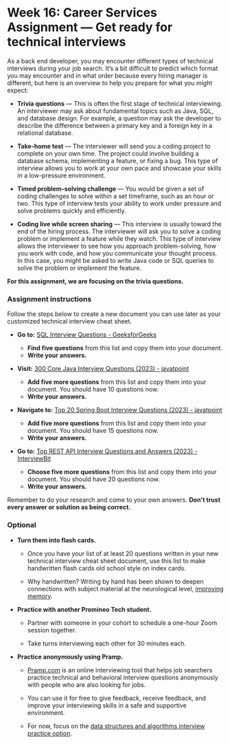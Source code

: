 # Week 16: Career Services Assignment — Get ready for technical interviews

As a back end developer, you may encounter different types of technical interviews during your job search. It’s a bit difficult to predict which format you may encounter and in what order because every hiring manager is different, but here is an overview to help you prepare for what you might expect:

-   **Trivia questions** — This is often the first stage of technical interviewing. An interviewer may ask about fundamental topics such as Java, SQL, and database design. For example, a question may ask the developer to describe the difference between a primary key and a foreign key in a relational database.

-   **Take-home test** — The interviewer will send you a coding project to complete on your own time. The project could involve building a database schema, implementing a feature, or fixing a bug. This type of interview allows you to work at your own pace and showcase your skills in a low-pressure environment.

-   **Timed problem-solving challenge** — You would be given a set of coding challenges to solve within a set timeframe, such as an hour or two. This type of interview tests your ability to work under pressure and solve problems quickly and efficiently.

-   **Coding live while screen sharing** — This interview is usually toward the end of the hiring process. The interviewer will ask you to solve a coding problem or implement a feature while they watch. This type of interview allows the interviewer to see how you approach problem-solving, how you work with code, and how you communicate your thought process. In this case, you might be asked to write Java code or SQL queries to solve the problem or implement the feature.

**For this assignment, we are focusing on the trivia questions.**

### Assignment instructions

Follow the steps below to create a new document you can use later as your customized technical interview cheat sheet.

-   **Go to:** [SQL Interview Questions - GeeksforGeeks](https://www.geeksforgeeks.org/sql-interview-questions/)

    -   **Find five questions** from this list and copy them into your document.
    -   **Write your answers.**

-   **Visit:** [300 Core Java Interview Questions (2023) - javatpoint](https://www.javatpoint.com/corejava-interview-questions)

    -   **Add five more questions** from this list and copy them into your document. You should have 10 questions now.
    -   **Write your answers.**

-   **Navigate to:** [Top 20 Spring Boot Interview Questions (2023) - javatpoint](https://www.javatpoint.com/spring-boot-interview-questions)

    -   **Add five more questions** from this list and copy them into your document. You should have 15 questions now.
    -   **Write your answers.**

-   **Go to:** [Top REST API Interview Questions and Answers (2023) - InterviewBit](https://www.interviewbit.com/rest-api-interview-questions/)
    -   **Choose five more questions** from this list and copy them into your document. You should have 20 questions now.
    -   **Write your answers.**

Remember to do your research and come to your own answers. **Don't trust every answer or solution as being correct.**

### Optional

-   **Turn them into flash cards.**

    -   Once you have your list of at least 20 questions written in your new technical interview cheat sheet document, use this list to make handwritten flash cards old school style on index cards.

    -   Why handwritten? Writing by hand has been shown to deepen connections with subject material at the neurological level, [improving memory](https://www.msudenver.edu/writing-center/faculty-resources/writing-as-a-thinking-tool/).

-   **Practice with another Promineo Tech student.**

    -   Partner with someone in your cohort to schedule a one-hour Zoom session together.

    -   Take turns interviewing each other for 30 minutes each.

-   **Practice anonymously using Pramp.**

    -   [Pramp.com](https://www.pramp.com/faq#/) is an online interviewing tool that helps job searchers practice technical and behavioral interview questions anonymously with people who are also looking for jobs.

    -   You can use it for free to give feedback, receive feedback, and improve your interviewing skills in a safe and supportive environment.

    -   For now, focus on the [data structures and algorithms interview practice option](https://www.pramp.com/dev/uc-data-structures-and-algorithms).
